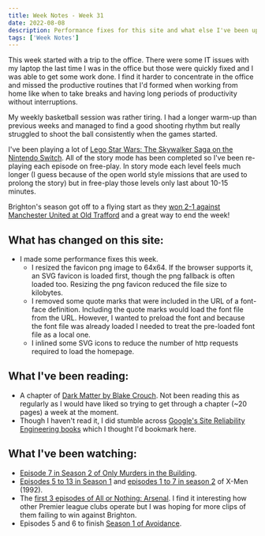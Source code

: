 ```yaml
---
title: Week Notes - Week 31
date: 2022-08-08
description: Performance fixes for this site and what else I've been up to over the last seven days.
tags: ['Week Notes']
---
```


This week started with a trip to the office. There were some IT issues with my laptop the last time I was in the office but those were quickly fixed and I was able to get some work done. I find it harder to concentrate in the office and missed the productive routines that I'd formed when working from home like when to take breaks and having long periods of productivity without interruptions.

My weekly basketball session was rather tiring. I had a longer warm-up than previous weeks and managed to find a good shooting rhythm but really struggled to shoot the ball consistently when the games started.

I've been playing a lot of [Lego Star Wars: The Skywalker Saga on the Nintendo Switch](https://www.nintendo.co.uk/Games/Nintendo-Switch-games/LEGO-Star-Wars-The-Skywalker-Saga-2157160.html). All of the story mode has been completed so I've been re-playing each episode on free-play. In story mode each level feels much longer (I guess because of the open world style missions that are used to prolong the story) but in free-play those levels only last about 10-15 minutes.

Brighton's season got off to a flying start as they [won 2-1 against Manchester United at Old Trafford](https://www.brightonandhovealbion.com/news/2729380/gross-at-the-double-as-albion-make-dream-start-to-the-season) and a great way to end the week!

## What has changed on this site:

- I made some performance fixes this week.
  - I resized the favicon png image to 64x64. If the browser supports it, an SVG favicon is loaded first, though the png fallback is often loaded too. Resizing the png favicon reduced the file size to kilobytes.
  - I removed some quote marks that were included in the URL of a font-face definition. Including the quote marks would load the font file from the URL. However, I wanted to preload the font and because the font file was already loaded I needed to treat the pre-loaded font file as a local one.
  - I inlined some SVG icons to reduce the number of http requests required to load the homepage.

## What I've been reading:

- A chapter of [Dark Matter by Blake Crouch](/reading/9781447297581/). Not been reading this as regularly as I would have liked so trying to get through a chapter (~20 pages) a week at the moment.
- Though I haven't read it, I did stumble across [Google's Site Reliability Engineering books](https://sre.google/books/) which I thought I'd bookmark here.

## What I've been watching:

- [Episode 7 in Season 2 of Only Murders in the Building](https://www.themoviedb.org/tv/107113-only-murders-in-the-building/season/2/episode/7).
- [Episodes 5 to 13 in Season 1](https://www.themoviedb.org/tv/4574-x-men/season/1) and [episodes 1 to 7 in season 2](https://www.themoviedb.org/tv/4574-x-men/season/2) of X-Men (1992).
- The [first 3 episodes of All or Nothing: Arsenal](https://www.themoviedb.org/tv/132376-all-or-nothing-arsenal/season/1). I find it interesting how other Premier league clubs operate but I was hoping for more clips of them failing to win against Brighton.
- Episodes 5 and 6 to finish [Season 1 of Avoidance](https://www.themoviedb.org/tv/203817-avoidance/season/1).
